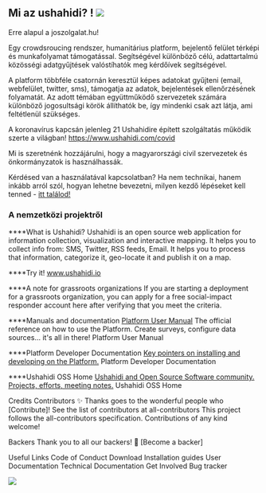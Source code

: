 ## Mi az ushahidi? ! ![]({{site.baseurl}}//ushahidi_logo-nogloss-500x134.png)

Erre alapul a joszolgalat.hu!

Egy crowdsroucing rendszer, humanitárius platform, bejelentő felület térképi és munkafolyamat támogatással.
Segítségével különböző célú, adattartalmú közösségi adatgyűjtések valóstíhatók meg kérdőívek segítségével.

A platform többféle csatornán keresztül képes adatokat gyűjteni (email, webfelület, twitter, sms), támogatja az adatok, bejelentések ellenőrzésének folyamatát.
Az adott témában együttműködő szervezetek számára különböző jogosultsági körök állíthatók be, így mindenki csak azt látja, ami feltétlenül szükséges.


A koronavírus kapcsán jelenleg 21 Ushahidire épített szolgáltatás működik szerte a világban!
https://www.ushahidi.com/covid

Mi is szeretnénk hozzájárulni, hogy a magyarországi civil szervezetek és önkormányzatok is használhassák.



Kérdésed van a használatával kapcsolatban? Ha nem technikai, hanem inkább arról szól, hogyan lehetne bevezetni, milyen kezdő lépéseket kell tenned - [itt találod!](https://github.com/eDemokraciaMuhelyEgyesulet/ushahidi/blob/master/Kerdesekbevezeteselott.md)



### A nemzetközi projektről

****What is Ushahidi?
Ushahidi is an open source web application for information collection, visualization and interactive mapping. It helps you to collect info from: SMS, Twitter, RSS feeds, Email. It helps you to process that information, categorize it, geo-locate it and publish it on a map.

****Try it!
www.ushahidi.io

****A note for grassroots organizations
If you are starting a deployment for a grassroots organization, you can apply for a free social-impact responder account here after verifying that you meet the criteria.

****Manuals and documentation
[Platform User Manual](https://docs.ushahidi.com/ushahidi-platform-user-manual/)
The official reference on how to use the Platform. Create surveys, configure data sources... it's all in there! Platform User Manual

****Platform Developer Documentation
[Key pointers on installing and developing on the Platform.](https://docs.ushahidi.com/platform-developer-documentation/)
Platform Developer Documentation

****Ushahidi OSS Home
[Ushahidi and Open Source Software community. Projects, efforts, meeting notes.](https://docs.ushahidi.com/ushahidi-oss-home/)
Ushahidi OSS Home

Credits
Contributors ✨
Thanks goes to the wonderful people who [Contribute]! See the list of contributors at all-contributors This project follows the all-contributors specification. Contributions of any kind welcome!

Backers
Thank you to all our backers! 🙏 [Become a backer]




Useful Links
Code of Conduct
Download
Installation guides
User Documentation
Technical Documentation
Get Involved
Bug tracker


![]({{site.baseurl}}//1586035306875.png)
